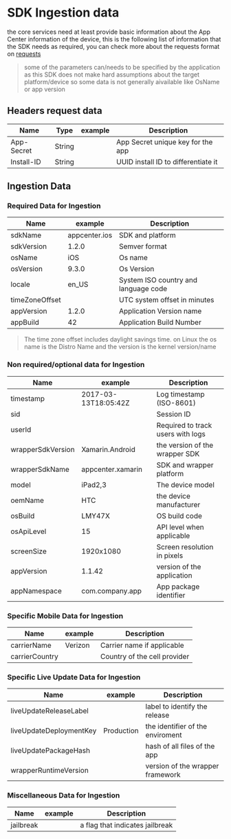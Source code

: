 # SDK Ingestion data

the core services need at least provide basic information about the App Center information
of the device, this is the following list of information that the SDK needs as required,
you can check more about the requests format on [requests](requests.md)

> some of the parameters can/needs to be specified by the application as this SDK
does not make hard assumptions about the target platform/device so some data
is not generally aivailable like OsName or app version

## Headers request data

| Name           | Type   | example       | Description                          |
| -------------- | ------ | ------------- | ------------------------------------ |
| App-Secret     | String |               | App Secret unique key for the app    |
| Install-ID     | String |               | UUID install ID to differentiate it  |

## Ingestion Data

### **Required Data** for Ingestion

| Name           | example       | Description                          |
| -------------- | ------------- | ------------------------------------ |
| sdkName        | appcenter.ios | SDK and platform                     |
| sdkVersion     | 1.2.0         | Semver format                        |
| osName         | iOS           | Os name                              |
| osVersion      | 9.3.0         | Os Version                           |
| locale         | en_US         | System ISO country and language code |
| timeZoneOffset |               | UTC system offset in minutes         |
| appVersion     | 1.2.0         | Application Version name             |
| appBuild       | 42            | Application Build Number             |

> The time zone offset includes daylight savings time.
> on Linux the os name is the Distro Name and the version is the kernel version/name

### **Non required/optional data** for Ingestion

| Name                    | example              | Description                      |
| ----------------------- | -------------------- | -------------------------------- |
| timestamp               | 2017-03-13T18:05:42Z | Log timestamp (ISO-8601)         |
| sid                     |                      | Session ID                       |
| userId                  |                      | Required to track users with logs|
| wrapperSdkVersion       | Xamarin.Android      | the version of the wrapper SDK   |
| wrapperSdkName          | appcenter.xamarin    | SDK and wrapper platform         |
| model                   | iPad2,3              | The device model                 |
| oemName                 | HTC                  | the device manufacturer          |
| osBuild                 | LMY47X               | OS build code                    |
| osApiLevel              | 15                   | API level when applicable        |
| screenSize              | 1920x1080            | Screen resolution in pixels      |
| appVersion              | 1.1.42               | version of the application       |
| appNamespace            | com.company.app      | App package identifier           |

### **Specific Mobile Data** for Ingestion

| Name                    | example              | Description                      |
| ----------------------- | -------------------- | -------------------------------- |
| carrierName             | Verizon              | Carrier name if applicable       |
| carrierCountry          |                      | Country of the cell provider     |

### **Specific Live Update Data** for Ingestion

| Name                    | example              | Description                      |
| ----------------------- | -------------------- | -------------------------------- |
| liveUpdateReleaseLabel  |                      | label to identify the release    |
| liveUpdateDeploymentKey | Production           | the identifier of the enviroment |
| liveUpdatePackageHash   |                      | hash of all files of the app     |
| wrapperRuntimeVersion   |                      | version of the wrapper framework |

### **Miscellaneous Data** for Ingestion

| Name                    | example              | Description                      |
| ----------------------- | -------------------- | -------------------------------- |
| jailbreak               |                      | a flag that indicates jailbreak  |
